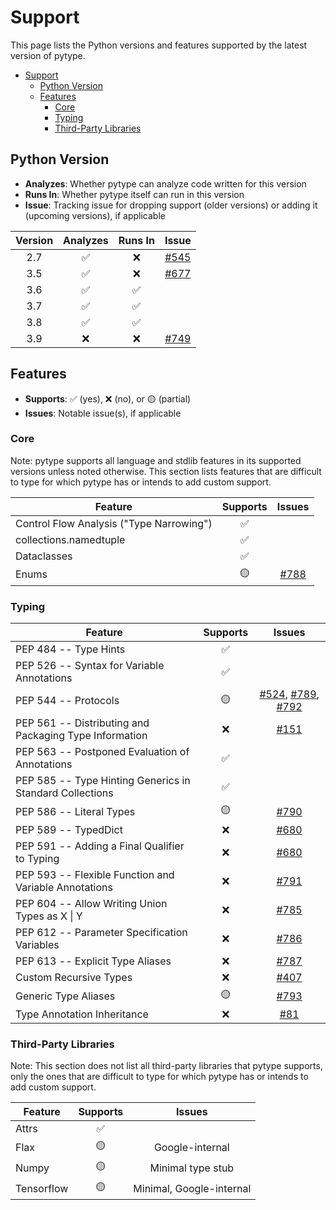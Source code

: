# Support

This page lists the Python versions and features supported by the latest version
of pytype.

<!--ts-->
   * [Support](#support)
      * [Python Version](#python-version)
      * [Features](#features)
         * [Core](#core)
         * [Typing](#typing)
         * [Third-Party Libraries](#third-party-libraries)

<!-- Added by: rechen, at: 2021-01-08T12:38-08:00 -->

<!--te-->

## Python Version

*   **Analyzes**: Whether pytype can analyze code written for this version
*   **Runs In**: Whether pytype itself can run in this version
*   **Issue**: Tracking issue for dropping support (older versions) or adding it
    (upcoming versions), if applicable

Version | Analyzes | Runs In | Issue
:-----: | :------: | :-----: | :----------:
2.7     | ✅        | ❌       | [#545][py27]
3.5     | ✅        | ❌       | [#677][py35]
3.6     | ✅        | ✅       |
3.7     | ✅        | ✅       |
3.8     | ✅        | ✅       |
3.9     | ❌        | ❌       | [#749][py39]

## Features

*   **Supports**: ✅ (yes), ❌ (no), or 🟡 (partial)
*   **Issues**: Notable issue(s), if applicable

### Core

Note: pytype supports all language and stdlib features in its supported versions
unless noted otherwise. This section lists features that are difficult to type
for which pytype has or intends to add custom support.

Feature                                  | Supports | Issues
---------------------------------------- | :------: | :----------:
Control Flow Analysis ("Type Narrowing") | ✅        |
collections.namedtuple                   | ✅        |
Dataclasses                              | ✅        |
Enums                                    | 🟡        | [#788][enum]

### Typing

Feature                                                  | Supports | Issues
-------------------------------------------------------- | :------: | :----:
PEP 484 -- Type Hints                                    | ✅        |
PEP 526 -- Syntax for Variable Annotations               | ✅        |
PEP 544 -- Protocols                                     | 🟡        | [#524][protocol-attributes], [#789][protocol-modules], [#792][protocol-generic]
PEP 561 -- Distributing and Packaging Type Information   | ❌        | [#151][packaging]
PEP 563 -- Postponed Evaluation of Annotations           | ✅        |
PEP 585 -- Type Hinting Generics in Standard Collections | ✅        |
PEP 586 -- Literal Types                                 | 🟡        | [#790][literal-enums]
PEP 589 -- TypedDict                                     | ❌        | [#680][typeddict]
PEP 591 -- Adding a Final Qualifier to Typing            | ❌        | [#680][final]
PEP 593 -- Flexible Function and Variable Annotations    | ❌        | [#791][annotated]
PEP 604 -- Allow Writing Union Types as X \| Y           | ❌        | [#785][union-pipe]
PEP 612 -- Parameter Specification Variables             | ❌        | [#786][param-spec]
PEP 613 -- Explicit Type Aliases                         | ❌        | [#787][typealias]
Custom Recursive Types                                   | ❌        | [#407][recursive-types]
Generic Type Aliases                                     | 🟡        | [#793][generic-aliases]
Type Annotation Inheritance                              | ❌        | [#81][annotation-inheritance]

### Third-Party Libraries

Note: This section does not list all third-party libraries that pytype supports,
only the ones that are difficult to type for which pytype has or intends to add
custom support.

Feature    | Supports | Issues
---------- | :------: | :----------------------:
Attrs      | ✅        |
Flax       | 🟡        | Google-internal
Numpy      | 🟡        | Minimal type stub
Tensorflow | 🟡        | Minimal, Google-internal

[annotated]: https://github.com/google/pytype/issues/791
[annotation-inheritance]: https://github.com/google/pytype/issues/81
[enum]: https://github.com/google/pytype/issues/788
[final]: https://github.com/google/pytype/issues/680
[generic-aliases]: https://github.com/google/pytype/issues/793
[literal-enums]: https://github.com/google/pytype/issues/790
[packaging]: https://github.com/google/pytype/issues/151
[param-spec]: https://github.com/google/pytype/issues/786
[protocol-attributes]: https://github.com/google/pytype/issues/524
[protocol-generic]: https://github.com/google/pytype/issues/792
[protocol-modules]: https://github.com/google/pytype/issues/789
[py27]: https://github.com/google/pytype/issues/545
[py35]: https://github.com/google/pytype/issues/677
[py39]: https://github.com/google/pytype/issues/749
[recursive-types]: https://github.com/google/pytype/issues/407
[typealias]: https://github.com/google/pytype/issues/787
[typeddict]: https://github.com/google/pytype/issues/680
[union-pipe]: https://github.com/google/pytype/issues/785
